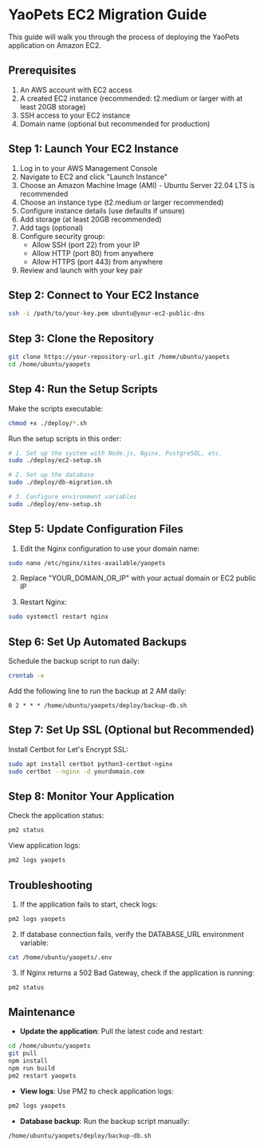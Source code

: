 # YaoPets EC2 Migration Guide

This guide will walk you through the process of deploying the YaoPets application on Amazon EC2.

## Prerequisites

1. An AWS account with EC2 access
2. A created EC2 instance (recommended: t2.medium or larger with at least 20GB storage)
3. SSH access to your EC2 instance
4. Domain name (optional but recommended for production)

## Step 1: Launch Your EC2 Instance

1. Log in to your AWS Management Console
2. Navigate to EC2 and click "Launch Instance"
3. Choose an Amazon Machine Image (AMI) - Ubuntu Server 22.04 LTS is recommended
4. Choose an instance type (t2.medium or larger recommended)
5. Configure instance details (use defaults if unsure)
6. Add storage (at least 20GB recommended)
7. Add tags (optional)
8. Configure security group:
   - Allow SSH (port 22) from your IP
   - Allow HTTP (port 80) from anywhere
   - Allow HTTPS (port 443) from anywhere
9. Review and launch with your key pair

## Step 2: Connect to Your EC2 Instance

```bash
ssh -i /path/to/your-key.pem ubuntu@your-ec2-public-dns
```

## Step 3: Clone the Repository

```bash
git clone https://your-repository-url.git /home/ubuntu/yaopets
cd /home/ubuntu/yaopets
```

## Step 4: Run the Setup Scripts

Make the scripts executable:

```bash
chmod +x ./deploy/*.sh
```

Run the setup scripts in this order:

```bash
# 1. Set up the system with Node.js, Nginx, PostgreSQL, etc.
sudo ./deploy/ec2-setup.sh

# 2. Set up the database
sudo ./deploy/db-migration.sh

# 3. Configure environment variables
sudo ./deploy/env-setup.sh
```

## Step 5: Update Configuration Files

1. Edit the Nginx configuration to use your domain name:

```bash
sudo nano /etc/nginx/sites-available/yaopets
```

2. Replace "YOUR_DOMAIN_OR_IP" with your actual domain or EC2 public IP

3. Restart Nginx:

```bash
sudo systemctl restart nginx
```

## Step 6: Set Up Automated Backups

Schedule the backup script to run daily:

```bash
crontab -e
```

Add the following line to run the backup at 2 AM daily:

```
0 2 * * * /home/ubuntu/yaopets/deploy/backup-db.sh
```

## Step 7: Set Up SSL (Optional but Recommended)

Install Certbot for Let's Encrypt SSL:

```bash
sudo apt install certbot python3-certbot-nginx
sudo certbot --nginx -d yourdomain.com
```

## Step 8: Monitor Your Application

Check the application status:

```bash
pm2 status
```

View application logs:

```bash
pm2 logs yaopets
```

## Troubleshooting

1. If the application fails to start, check logs:

```bash
pm2 logs yaopets
```

2. If database connection fails, verify the DATABASE_URL environment variable:

```bash
cat /home/ubuntu/yaopets/.env
```

3. If Nginx returns a 502 Bad Gateway, check if the application is running:

```bash
pm2 status
```

## Maintenance

- **Update the application**: Pull the latest code and restart:

```bash
cd /home/ubuntu/yaopets
git pull
npm install
npm run build
pm2 restart yaopets
```

- **View logs**: Use PM2 to check application logs:

```bash
pm2 logs yaopets
```

- **Database backup**: Run the backup script manually:

```bash
/home/ubuntu/yaopets/deploy/backup-db.sh
```